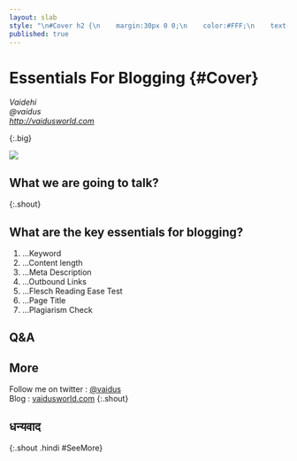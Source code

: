 ```yaml
---
layout: slab
style: "\n#Cover h2 {\n    margin:30px 0 0;\n    color:#FFF;\n    text-align:center;\n    font-size:70px;\n    }\n#Cover p {\n    margin:10px 0 0;\n    text-align:center;\n    color:#FFF;\n    font-style:italic;\n    font-size:20px;\n    }\n    #Cover p a {\n        color:#FFF;\n        }\n#Picture h2 {\n    color:#FFF;\n    }\n#SeeMore h2 {\n    font-size:100px\n    }\n#SeeMore img {\n    width:0.72em;\n    height:0.72em;\n    }\n"
published: true
---
```



# Essentials For Blogging {#Cover}

*Vaidehi*  
*@vaidus*  
*http://vaidusworld.com*

{:.big}

![](pictures/cover.jpg)
<!-- photo by Oliur Rahman, http://photos.oliur.com/ -->

## What we are going to talk?
{:.shout}

## What are the key essentials for blogging?

1. …Keyword
2. …Content length
3. …Meta Description
4. …Outbound Links
5. …Flesch Reading Ease Test
6. …Page Title
7. …Plagiarism Check 


## **Q&A**

## More

Follow me on twitter : [@vaidus](https://twitter.com/vaidus)  
Blog : [vaidusworld.com](http://vaidusworld.com)
{:.shout}

## धन्यवाद
{:.shout .hindi #SeeMore}

